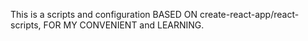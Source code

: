 This is a scripts and configuration BASED ON create-react-app/react-scripts, FOR MY CONVENIENT and LEARNING.
